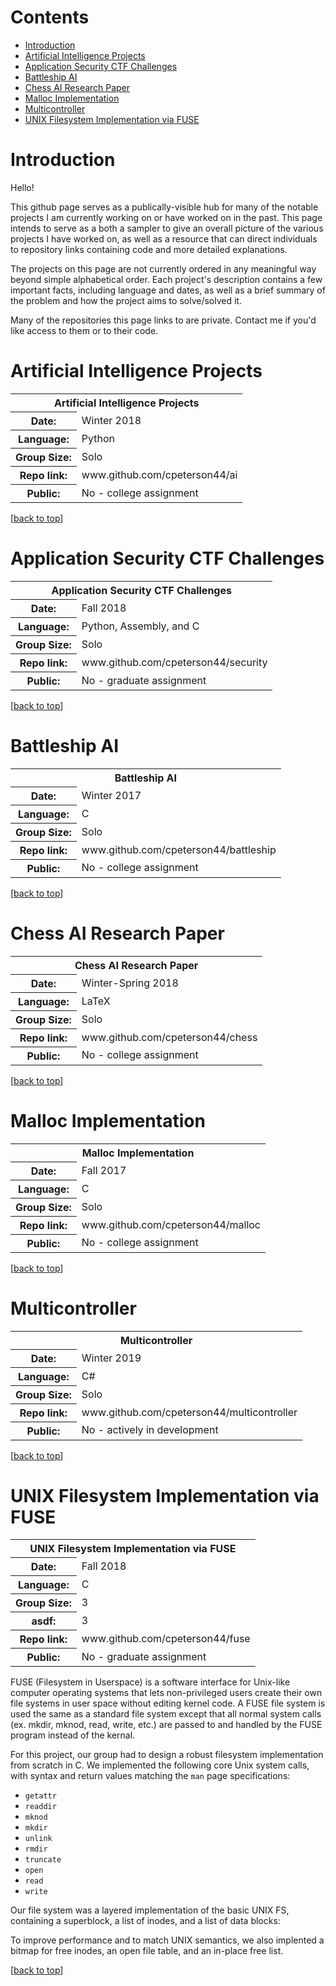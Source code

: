 # Contents <a name="contents"></a>
- [Introduction](#intro)
- [Artificial Intelligence Projects](#ai)
- [Application Security CTF Challenges](#security)
- [Battleship AI](#battleship)
- [Chess AI Research Paper](#chess)
- [Malloc Implementation](#malloc)
- [Multicontroller](#multicontroller)
- [UNIX Filesystem Implementation via FUSE](#fuse)

# Introduction <a name="intro"></a>

Hello!

This github page serves as a publically-visible hub for many of the notable projects I am currently working on or have worked on in the past. This page intends to serve as a both a sampler to give an overall picture of the various projects I have worked on, as well as a resource that can direct individuals to repository links containing code and more detailed explanations.

The projects on this page are not currently ordered in any meaningful way beyond simple alphabetical order. Each project's description contains a few important facts, including language and dates, as well as a brief summary of the problem and how the project aims to solve/solved it.

Many of the repositories this page links to are private. Contact me if you'd like access to them or to their code.

# Artificial Intelligence Projects <a name="ai"></a>

<table>
  <tr>
    <th colspan="2">Artificial Intelligence Projects</th>
  </tr>
  <tr>
    <th>Date:</th>
    <td>Winter 2018</td>
  </tr>
  <tr>
    <th>Language:</th>
    <td>Python</td>
  </tr>
  <tr>
    <th>Group Size:</th>
    <td>Solo</td>
  </tr>
  <tr>
    <th>Repo link:</th>
    <td>www.github.com/cpeterson44/ai</td>
  </tr>
  <tr>
    <th>Public:</th>
    <td>No - college assignment</td>
  </tr>
</table>

[[back to top](#contents)]

# Application Security CTF Challenges <a name="security"></a>

<table>
  <tr>
    <th colspan="2">Application Security CTF Challenges</th>
  </tr>
  <tr>
    <th>Date:</th>
    <td>Fall 2018</td>
  </tr>
  <tr>
    <th>Language:</th>
    <td>Python, Assembly, and C</td>
  </tr>
  <tr>
    <th>Group Size:</th>
    <td>Solo</td>
  </tr>
  <tr>
    <th>Repo link:</th>
    <td>www.github.com/cpeterson44/security</td>
  </tr>
  <tr>
    <th>Public:</th>
    <td>No - graduate assignment</td>
  </tr>
</table>

[[back to top](#contents)]

# Battleship AI <a name="battleship"></a>

<table>
  <tr>
    <th colspan="2">Battleship AI</th>
  </tr>
  <tr>
    <th>Date:</th>
    <td>Winter 2017</td>
  </tr>
  <tr>
    <th>Language:</th>
    <td>C</td>
  </tr>
  <tr>
    <th>Group Size:</th>
    <td>Solo</td>
  </tr>
  <tr>
    <th>Repo link:</th>
    <td>www.github.com/cpeterson44/battleship</td>
  </tr>
  <tr>
    <th>Public:</th>
    <td>No - college assignment</td>
  </tr>
</table>

[[back to top](#contents)]

# Chess AI Research Paper <a name="chess"></a>

<table>
  <tr>
    <th colspan="2">Chess AI Research Paper</th>
  </tr>
  <tr>
    <th>Date:</th>
    <td>Winter-Spring 2018</td>
  </tr>
  <tr>
    <th>Language:</th>
    <td>LaTeX</td>
  </tr>
  <tr>
    <th>Group Size:</th>
    <td>Solo</td>
  </tr>
  <tr>
    <th>Repo link:</th>
    <td>www.github.com/cpeterson44/chess</td>
  </tr>
  <tr>
    <th>Public:</th>
    <td>No - college assignment</td>
  </tr>
</table>

[[back to top](#contents)]

# Malloc Implementation <a name="malloc"></a>

<table>
  <tr>
    <th colspan="2">Malloc Implementation</th>
  </tr>
  <tr>
    <th>Date:</th>
    <td>Fall 2017</td>
  </tr>
  <tr>
    <th>Language:</th>
    <td>C</td>
  </tr>
  <tr>
    <th>Group Size:</th>
    <td>Solo</td>
  </tr>
  <tr>
    <th>Repo link:</th>
    <td>www.github.com/cpeterson44/malloc</td>
  </tr>
  <tr>
    <th>Public:</th>
    <td>No - college assignment</td>
  </tr>
</table>

[[back to top](#contents)]

# Multicontroller <a name="multicontroller"></a>

<table>
  <tr>
    <th colspan="2">Multicontroller</th>
  </tr>
  <tr>
    <th>Date:</th>
    <td>Winter 2019</td>
  </tr>
  <tr>
    <th>Language:</th>
    <td>C#</td>
  </tr>
  <tr>
    <th>Group Size:</th>
    <td>Solo</td>
  </tr>
  <tr>
    <th>Repo link:</th>
    <td>www.github.com/cpeterson44/multicontroller</td>
  </tr>
  <tr>
    <th>Public:</th>
    <td>No - actively in development</td>
  </tr>
</table>

[[back to top](#contents)]

# UNIX Filesystem Implementation via FUSE <a name="fuse"></a>

<table>
  <tr>
    <th colspan="2">UNIX Filesystem Implementation via FUSE</th>
  </tr>
  <tr>
    <th>Date:</th>
    <td>Fall 2018</td>
  </tr>
  <tr>
    <th>Language:</th>
    <td>C</td>
  </tr>
  <tr>
    <th>Group Size:</th>
    <td>3</td>
  </tr>
  <tr>
    <th>asdf:</th>
    <td>3</td>
  </tr>
  <tr>
    <th>Repo link:</th>
    <td>www.github.com/cpeterson44/fuse</td>
  </tr>
  <tr>
    <th>Public:</th>
    <td>No - graduate assignment</td>
  </tr>
</table>

FUSE (Filesystem in Userspace) is a software interface for Unix-like computer operating systems that lets non-privileged users create their own file systems in user space without editing kernel code. A FUSE file system is used the same as a standard file system except that all normal system calls (ex. mkdir, mknod, read, write, etc.) are passed to and handled by the FUSE program instead of the kernal.

For this project, our group had to design a robust filesystem implementation from scratch in C. We implemented the following core Unix system calls, with syntax and return values matching the `man` page specifications:
* `getattr`
* `readdir`
* `mknod`
* `mkdir`
* `unlink`
* `rmdir`
* `truncate`
* `open`
* `read`
* `write`

Our file system was a layered implementation of the basic UNIX FS, containing a superblock, a list of inodes, and a list of data blocks:

To improve performance and to match UNIX semantics, we also implented a bitmap for free inodes, an open file table, and an in-place free list.

[[back to top](#contents)]
